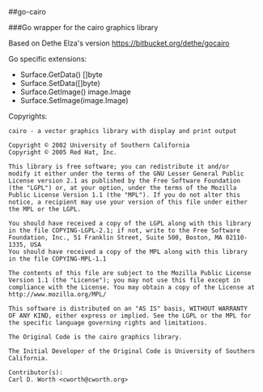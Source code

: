##go-cairo

###Go wrapper for the cairo graphics library

Based on Dethe Elza's version https://bitbucket.org/dethe/gocairo

Go specific extensions:
* Surface.GetData() []byte
* Surface.SetData([]byte)
* Surface.GetImage() image.Image
* Surface.SetImage(image.Image)


Copyrights:

	cairo - a vector graphics library with display and print output
	
	Copyright © 2002 University of Southern California
	Copyright © 2005 Red Hat, Inc.
	
	This library is free software; you can redistribute it and/or
	modify it either under the terms of the GNU Lesser General Public
	License version 2.1 as published by the Free Software Foundation
	(the "LGPL") or, at your option, under the terms of the Mozilla
	Public License Version 1.1 (the "MPL"). If you do not alter this
	notice, a recipient may use your version of this file under either
	the MPL or the LGPL.
	
	You should have received a copy of the LGPL along with this library
	in the file COPYING-LGPL-2.1; if not, write to the Free Software
	Foundation, Inc., 51 Franklin Street, Suite 500, Boston, MA 02110-1335, USA
	You should have received a copy of the MPL along with this library
	in the file COPYING-MPL-1.1
	
	The contents of this file are subject to the Mozilla Public License
	Version 1.1 (the "License"); you may not use this file except in
	compliance with the License. You may obtain a copy of the License at
	http://www.mozilla.org/MPL/
	
	This software is distributed on an "AS IS" basis, WITHOUT WARRANTY
	OF ANY KIND, either express or implied. See the LGPL or the MPL for
	the specific language governing rights and limitations.
	
	The Original Code is the cairo graphics library.
	
	The Initial Developer of the Original Code is University of Southern
	California.
	
	Contributor(s):
	Carl D. Worth <cworth@cworth.org>

